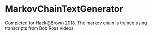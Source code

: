 # MarkovChainTextGenerator
Completed for Hack@Brown 2018. The markov chain is trained using transcripts from Bob Ross videos.
